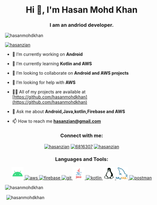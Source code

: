 <h1 align="center">Hi 👋, I'm Hasan Mohd Khan</h1>
<h3 align="center">I am an andriod developer.</h3>

<p align="left"> <img src="https://komarev.com/ghpvc/?username=hasanmohdkhan&label=Profile%20views&color=0e75b6&style=flat" alt="hasanmohdkhan" /> </p>

<p align="left"> <a href="https://twitter.com/hasanzian" target="blank"><img src="https://img.shields.io/twitter/follow/hasanzian?logo=twitter&style=for-the-badge" alt="hasanzian" /></a> </p>

- 🔭 I’m currently working on **Android**

- 🌱 I’m currently learning **Kotlin and AWS**

- 👯 I’m looking to collaborate on **Android and AWS projects**

- 🤝 I’m looking for help with **AWS**

- 👨‍💻 All of my projects are available at [https://github.com/hasanmohdkhan](https://github.com/hasanmohdkhan)

- 💬 Ask me about **Android,Java,kotlin,Firebase and AWS**

- 📫 How to reach me **hasanzian@gmail.com**

<h3 align="center">Connect with me:</h3>
<p align="center">
<a href="https://twitter.com/hasanzian" target="blank"><img align="center" src="https://cdn.jsdelivr.net/npm/simple-icons@3.0.1/icons/twitter.svg" alt="hasanzian" height="30" width="40" /></a>
<a href="https://stackoverflow.com/users/6816307" target="blank"><img align="center" src="https://cdn.jsdelivr.net/npm/simple-icons@3.0.1/icons/stackoverflow.svg" alt="6816307" height="30" width="40" /></a>
<a href="https://www.hackerrank.com/hasanzian" target="blank"><img align="center" src="https://cdn.jsdelivr.net/npm/simple-icons@3.0.1/icons/hackerrank.svg" alt="hasanzian" height="30" width="40" /></a>
</p>

<h3 align="center">Languages and Tools:</h3>
<p align="center"> <a href="https://developer.android.com" target="_blank"> <img src="https://github.com/hasanmohdkhan/hasanmohdkhan/blob/master/android.svg" alt="android" width="40" height="40"/> </a> <a href="https://aws.amazon.com" target="_blank"> 
  <img src="https://iconape.com/wp-content/png_logo_vector/amazon-web-services-aws-logo.png" alt="aws" width="40" height="40"/> </a> <a href="https://firebase.google.com/" target="_blank"> <img src="https://www.vectorlogo.zone/logos/firebase/firebase-icon.svg" alt="firebase" width="40" height="40"/> </a> <a href="https://git-scm.com/" target="_blank"> <img src="https://www.vectorlogo.zone/logos/git-scm/git-scm-icon.svg" alt="git" width="40" height="40"/> </a> 
  <!---  java -->
  <a href="https://www.java.com" target="_blank"> <img src="https://github.com/hasanmohdkhan/hasanmohdkhan/blob/master/java.png" alt="java" width="40" height="40"/> </a> 
  <!-- kotlin -->
  <a href="https://kotlinlang.org" target="_blank"> <img src="https://www.vectorlogo.zone/logos/kotlinlang/kotlinlang-icon.svg" alt="kotlin" width="40" height="40"/> </a> 
  <!--- linux -->
  <a href="https://www.linux.org/" target="_blank"> <img src="https://github.com/hasanmohdkhan/hasanmohdkhan/blob/master/linux.png" alt="linux" width="40" height="40"/> </a> 
   <!--- database -->
  <a href="https://www.mysql.com/" target="_blank"> <img src="https://github.com/hasanmohdkhan/hasanmohdkhan/blob/master/sql.png" alt="mysql" width="40" height="40"/> </a> 
   <!--- postman/tool -->
  <a href="https://postman.com" target="_blank"> <img src="https://www.vectorlogo.zone/logos/getpostman/getpostman-icon.svg" alt="postman" width="40" height="40"/> </a> </p>

<p><img align="center" src="https://github-readme-stats.vercel.app/api/top-langs?username=hasanmohdkhan&show_icons=true&locale=en&layout=compact" alt="hasanmohdkhan" /></p>

<p>&nbsp;<img align="center" src="https://github-readme-stats.vercel.app/api?username=hasanmohdkhan&show_icons=true&locale=en" alt="hasanmohdkhan" /></p>


